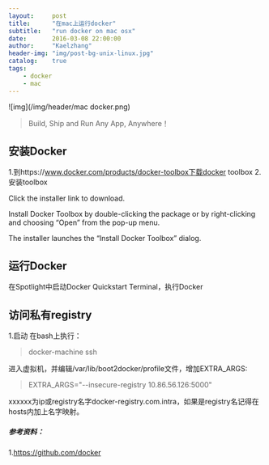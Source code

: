 ```yaml
---
layout:     post
title:      "在mac上运行docker"
subtitle:   "run docker on mac osx"
date:       2016-03-08 22:00:00
author:     "Kaelzhang"
header-img: "img/post-bg-unix-linux.jpg"
catalog:    true
tags:
    - docker
    - mac
---
```


![img](/img/header/mac docker.png)

>Build, Ship and Run Any App, Anywhere！

## 安装Docker
1.到https://www.docker.com/products/docker-toolbox下载docker toolbox
2.安装toolbox

Click the installer link to download.

Install Docker Toolbox by double-clicking the package or by right-clicking and choosing “Open” from the pop-up menu.

The installer launches the “Install Docker Toolbox” dialog.

## 运行Docker
在Spotlight中启动Docker Quickstart Terminal，执行Docker

## 访问私有registry
1.启动
在bash上执行：
>docker-machine ssh

进入虚拟机，并编辑/var/lib/boot2docker/profile文件，增加EXTRA_ARGS:
>EXTRA_ARGS="--insecure-registry 10.86.56.126:5000"

xxxxxx为ip或registry名字docker-registry.com.intra，如果是registry名记得在hosts内加上名字映射。

##### 参考资料：

1.https://github.com/docker